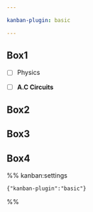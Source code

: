 ```yaml
---

kanban-plugin: basic

---
```


## Box1

- [ ] Physics
- [ ] **A.C Circuits**


## Box2



## Box3



## Box4





%% kanban:settings
```
{"kanban-plugin":"basic"}
```
%%